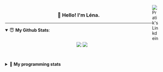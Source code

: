 <!--
<a href="https://twitter.com" target="_blank" rel="nofollow">
 <img align="right" alt="Pratik's Twitter" width="22px" src="https://cdn.jsdelivr.net/npm/simple-icons@v3/icons/twitter.svg" />
</a> 

-->
<a href="https://www.linkedin.com/in/lenagiacalone/" target="_blank" rel="nofollow">
 <img align="right" alt="Pratik's Linkdein" width="22px" src="https://cdn.jsdelivr.net/npm/simple-icons@v3/icons/linkedin.svg" />
</a>



<h3 align="center">👋 Hello! I'm Léna.</h3>

---

<!--
**lgiacalo/lgiacalo** is a ✨ _special_ ✨ repository because its `README.md` (this file) appears on your GitHub profile.

Here are some ideas to get you started:

- 🔭 I’m currently working on ...
- 🌱 I’m currently learning ...
- 👯 I’m looking to collaborate on ...
- 🤔 I’m looking for help with ...
- 💬 Ask me about ...
- 📫 How to reach me: ...
- 😄 Pronouns: ...
- ⚡ Fun fact: ...
-->

<details open>
 <summary> 😇 <b>My Github Stats</b>: </summary>
<br>
<p align = "center">
  <img src = "https://github-readme-stats.vercel.app/api?username=lgiacalo&show_icons=true&theme=nord" width="420">
  <img src = "https://github-readme-stats.vercel.app/api/top-langs/?username=lgiacalo&layout=compact&theme=nord">
</p>
 
<br>
<p align = "center">
  <imp src = "https://github-readme-stats.vercel.app/api/wakatime?username=lgiacalo&theme=nord">
</p>

</details>

<details>
 <summary>🤖 <b>My programming stats</b></summary>
 <br>
 
<!--START_SECTION:waka-->
![Lines of code](https://img.shields.io/badge/From%20Hello%20World%20I%27ve%20Written-966033%20lines%20of%20code-blue)

**🐱 My GitHub Data** 

> 🏆 1,060 Contributions in the Year 2021
 > 
> 📦 297.4 kB Used in GitHub's Storage 
 > 
> 🚫 Not Opted to Hire
 > 
> 📜 44 Public Repositories 
 > 
> 🔑 34 Private Repositories  
 > 
**I'm an Early 🐤** 

```text
🌞 Morning    133 commits    █████░░░░░░░░░░░░░░░░░░░░   20.12% 
🌆 Daytime    346 commits    █████████████░░░░░░░░░░░░   52.34% 
🌃 Evening    175 commits    ██████░░░░░░░░░░░░░░░░░░░   26.48% 
🌙 Night      7 commits      ░░░░░░░░░░░░░░░░░░░░░░░░░   1.06%

```
📅 **I'm Most Productive on Thursday** 

```text
Monday       98 commits     ███░░░░░░░░░░░░░░░░░░░░░░   14.83% 
Tuesday      73 commits     ██░░░░░░░░░░░░░░░░░░░░░░░   11.04% 
Wednesday    131 commits    █████░░░░░░░░░░░░░░░░░░░░   19.82% 
Thursday     146 commits    █████░░░░░░░░░░░░░░░░░░░░   22.09% 
Friday       76 commits     ███░░░░░░░░░░░░░░░░░░░░░░   11.5% 
Saturday     30 commits     █░░░░░░░░░░░░░░░░░░░░░░░░   4.54% 
Sunday       107 commits    ████░░░░░░░░░░░░░░░░░░░░░   16.19%

```


📊 **This Week I Spent My Time On** 

```text
⌚︎ Time Zone: Europe/Paris

💬 Programming Languages: 
JavaScript               9 hrs 33 mins       ████████████████████░░░░░   81.85% 
Markdown                 51 mins             █░░░░░░░░░░░░░░░░░░░░░░░░   7.34% 
JSON                     29 mins             █░░░░░░░░░░░░░░░░░░░░░░░░   4.21% 
Bash                     25 mins             █░░░░░░░░░░░░░░░░░░░░░░░░   3.58% 
PHP                      14 mins             ░░░░░░░░░░░░░░░░░░░░░░░░░   2.13%

🔥 Editors: 
VS Code                  11 hrs 40 mins      █████████████████████████   100.0%

🐱‍💻 Projects: 
augmentation_capital     6 hrs 10 mins       █████████████░░░░░░░░░░░░   52.86% 
pappers-engine           3 hrs 21 mins       ███████░░░░░░░░░░░░░░░░░░   28.77% 
pappers                  48 mins             █░░░░░░░░░░░░░░░░░░░░░░░░   6.94% 
Work                     46 mins             █░░░░░░░░░░░░░░░░░░░░░░░░   6.59% 
projectStripe            24 mins             █░░░░░░░░░░░░░░░░░░░░░░░░   3.54%

💻 Operating System: 
Mac                      11 hrs 40 mins      █████████████████████████   100.0%

```

**I Mostly Code in C** 

```text
C                        26 repos            ████████░░░░░░░░░░░░░░░░░   32.1% 
JavaScript               16 repos            █████░░░░░░░░░░░░░░░░░░░░   19.75% 
HTML                     8 repos             ██░░░░░░░░░░░░░░░░░░░░░░░   9.88% 
Shell                    8 repos             ██░░░░░░░░░░░░░░░░░░░░░░░   9.88% 
C++                      4 repos             █░░░░░░░░░░░░░░░░░░░░░░░░   4.94%

```


**Timeline**

![Chart not found](https://raw.githubusercontent.com/lgiacalo/lgiacalo/main/charts/bar_graph.png) 


 Last Updated on 12/11/2021
<!--END_SECTION:waka-->

</details>
